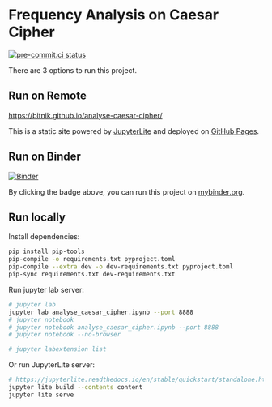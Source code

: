 # Frequency Analysis on Caesar Cipher

[![pre-commit.ci status](https://results.pre-commit.ci/badge/github/bitnik/analyse-caesar-cipher/main.svg)](https://results.pre-commit.ci/latest/github/bitnik/analyse-caesar-cipher/main)

There are 3 options to run this project.

## Run on Remote

https://bitnik.github.io/analyse-caesar-cipher/

This is a static site powered by [JupyterLite](https://jupyterlite.readthedocs.io/en/stable/) and deployed on [GitHub Pages](https://pages.github.com/).

## Run on Binder

[![Binder](https://mybinder.org/badge_logo.svg)](https://mybinder.org/v2/gh/bitnik/analyse-caesar-cipher/HEAD?labpath=analyse_caesar_cipher.ipynb)

By clicking the badge above, you can run this project on [mybinder.org](https://mybinder.readthedocs.io/en/latest/).

## Run locally

Install dependencies:

```sh
pip install pip-tools
pip-compile -o requirements.txt pyproject.toml
pip-compile --extra dev -o dev-requirements.txt pyproject.toml
pip-sync requirements.txt dev-requirements.txt
```

Run jupyter lab server:

```sh
# jupyter lab
jupyter lab analyse_caesar_cipher.ipynb --port 8888
# jupyter notebook
# jupyter notebook analyse_caesar_cipher.ipynb --port 8888
# jupyter notebook --no-browser

# jupyter labextension list
```

Or run JupyterLite server:

```sh
# https://jupyterlite.readthedocs.io/en/stable/quickstart/standalone.html
jupyter lite build --contents content
jupyter lite serve
```
